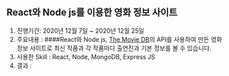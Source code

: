 ## React와 Node js를 이용한 영화 정보 사이트

1. 진행기간: 2020년 12월 7일 ~ 2020년 12월 25일
2. 주요내용 : ####React와 Node js, [The Movie DB](https://www.themoviedb.org/?language=ko)의 API를 사용하여 만든 영화 정보 사이트로 최신 작품과 각 작품마다 출연진과 기본 정보를 볼 수 있습니다.
3. 사용한 Skill : React, Node, MongoDB, Express JS 
4. 결과 : 
